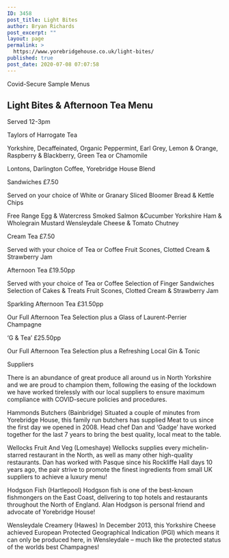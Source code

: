 ```yaml
---
ID: 3458
post_title: Light Bites
author: Bryan Richards
post_excerpt: ""
layout: page
permalink: >
  https://www.yorebridgehouse.co.uk/light-bites/
published: true
post_date: 2020-07-08 07:07:58
---
```

<div class="section-title section-title-followed-by-content">

Covid-Secure Sample Menus
<h2 class="covid-menu-h2">Light Bites &amp; Afternoon Tea Menu</h2>
Served 12-3pm

</div>
<div>
<div class="row-has-bottom-border full-width-content-with-padding text-center">

<p class="menu-head"><span class="menu-strong">Taylors of Harrogate Tea </span></p>
<p class="sub-menu">Yorkshire, Decaffeinated, Organic Peppermint, Earl Grey, Lemon &amp; Orange, Raspberry &amp; Blackberry, Green Tea or Chamomile</p>

<p class="menu-head"><span class="menu-strong">Lontons, Darlington Coffee, Yorebridge House Blend</span></p></div>

<div class="row-has-bottom-border full-width-content-with-padding text-center">

<p class="menu-head"><span class="menu-strong">Sandwiches £7.50</span></p>

<p class="sub-menu">Served on your choice of White or Granary Sliced Bloomer Bread &amp; Kettle Chips</p>

<p><span class="menu-strong">Free Range Egg &amp; Watercress
Smoked Salmon &amp;Cucumber
Yorkshire Ham &amp; Wholegrain Mustard
Wensleydale Cheese &amp; Tomato Chutney</span></p></div>
<div class="row-has-bottom-border full-width-content-with-padding text-center">

<p><span class="menu-strong">Cream Tea £7.50</span></p>

Served with your choice of Tea or Coffee
Fruit Scones, Clotted Cream &amp; Strawberry Jam

<p><span class="menu-strong">Afternoon Tea £19.50pp</span></p>

Served with your choice of Tea or Coffee
Selection of Finger Sandwiches
Selection of Cakes &amp; Treats
Fruit Scones, Clotted Cream &amp; Strawberry Jam

<p><span class="menu-strong">Sparkling Afternoon Tea £31.50pp</span></p>

Our Full Afternoon Tea Selection plus a Glass of Laurent-Perrier Champagne

<p><span class="menu-strong">‘G &amp; Tea’ £25.50pp</span></p>

Our Full Afternoon Tea Selection plus a Refreshing Local Gin &amp; Tonic

</div>
<div class="full-width-content-with-padding text-center">

<p><span class="menu-strong">Suppliers</span></p>

There is an abundance of great produce all around us in North Yorkshire and we are proud to champion them, following the easing of the lockdown we have worked tirelessly with our local suppliers to ensure maximum compliance with COVID-secure policies and procedures.

<p><span class="menu-strong">Hammonds Butchers (Bainbridge)</span>
Situated a couple of minutes from Yorebridge House, this family run butchers has supplied
Meat to us since the first day we opened in 2008.
Head chef Dan and ‘Gadge’ have worked together for the last 7 years to bring the best quality, local meat to the table.</p>

<p><span class="menu-strong">Wellocks Fruit And Veg (Lomeshaye)</span>
Wellocks supplies every michelin-starred restaurant in the North, as well as many other high-quality restaurants.
Dan has worked with Pasque since his Rockliffe Hall days 10 years ago, the pair strive to promote the finest ingredients from small UK suppliers to achieve a luxury menu!</p>

<p><span class="menu-strong">Hodgson Fish (Hartlepool)</span>
Hodgson fish is one of the best-known fishmongers on the East Coast, delivering to top hotels and restaurants throughout the North of England.
Alan Hodgson is personal friend and advocate of Yorebridge House!</p>

<p><span class="menu-strong">Wensleydale Creamery (Hawes)</span>
In December 2013, this Yorkshire Cheese achieved European Protected Geographical Indication (PGI) which means it can only be produced here, in Wensleydale – much like the protected status of the worlds best Champagnes!</p>

</div>
</div>